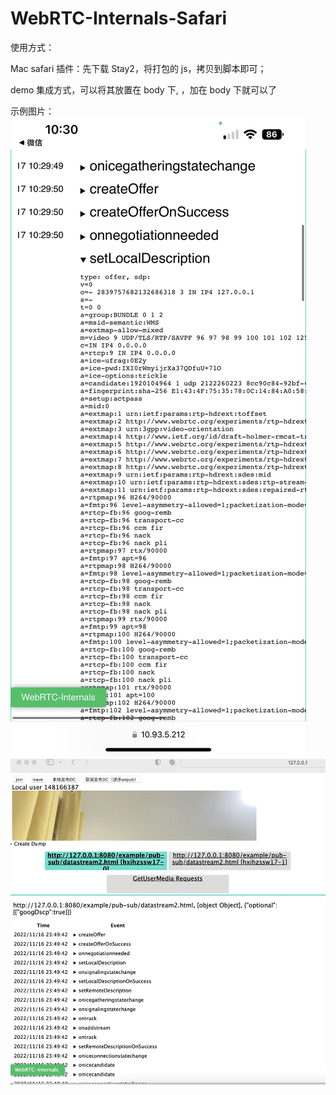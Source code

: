 <!--
 * @Author: ltsg xiaoshumin@agora.io
 * @Date: 2022-11-17 16:54:34
 * @LastEditors: ltsg xiaoshumin@agora.io
 * @LastEditTime: 2022-11-17 17:28:03
 * @FilePath: /webrtc-internals-safari/README.md
 * @Description: WebRTC-Internals-Safari
-->

# WebRTC-Internals-Safari

使用方式：

Mac safari 插件：先下载 Stay2，将打包的 js，拷贝到脚本即可；

demo 集成方式，可以将其放置在 body 下, <script src="webrtc-internals.js"></script>，加在 body 下就可以了

示例图片：
![ios](./img/ios.jpg)
![safari](./img/safari.jpg)
